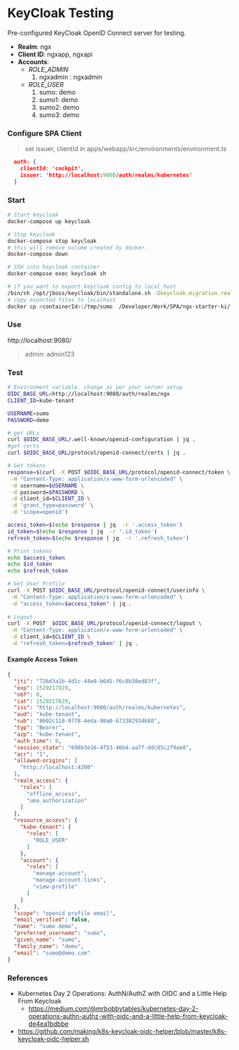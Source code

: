 KeyCloak Testing
================

Pre-configured KeyCloak OpenID Connect server for testing.

* **Realm**: ngx
* **Client ID**: ngxapp, ngxapi
* **Accounts**:
  * *ROLE_ADMIN*
    1. ngxadmin : ngxadmin
  * *ROLE_USER*
    1. sumo: demo
    2. sumo1: demo
    3. sumo2: demo
    4. sumo3: demo


### Configure SPA Client

> set issuer, clientId in apps/webapp/src/environments/environment.ts 

```json
  auth: {
    clientId: 'cockpit',
    issuer: 'http://localhost:9080/auth/realms/kubernetes'
  }
```

### Start

```bash
# Start keycloak
docker-compose up keycloak

# Stop keycloak
docker-compose stop keycloak
# this will remove volume created by docker.
docker-compose down

# SSH into keycloak container
docker-compose exec keycloak sh

# if you want to export keycloak config to local host
/bin/sh /opt/jboss/keycloak/bin/standalone.sh -Dkeycloak.migration.realmName=kubernetes -Dkeycloak.migration.action=export -Dkeycloak.migration.provider=dir  -Dkeycloak.migration.dir=/tmp/sumo
# copy exported files to localhost
docker cp <containerId>:/tmp/sumo  /Developer/Work/SPA/ngx-starter-ki/.deploy/keycloak
```


### Use

http://localhost:9080/
> admin: admin123

### Test

```bash
# Environment variable. change as per your server setup
OIDC_BASE_URL=http://localhost:9080/auth/realms/ngx
CLIENT_ID=kube-tenant

USERNAME=sumo
PASSWORD=demo

# get URLs
curl $OIDC_BASE_URL/.well-known/openid-configuration | jq .
#get certs
curl $OIDC_BASE_URL/protocol/openid-connect/certs | jq .

# Get tokens
response=$(curl -X POST $OIDC_BASE_URL/protocol/openid-connect/token \
 -H "Content-Type: application/x-www-form-urlencoded" \
 -d username=$USERNAME \
 -d password=$PASSWORD \
 -d client_id=$CLIENT_ID \
 -d 'grant_type=password' \
 -d 'scope=openid')

access_token=$(echo $response | jq  -r '.access_token')
id_token=$(echo $response | jq  -r '.id_token')
refresh_token=$(echo $response | jq  -r '.refresh_token')

# Print tokens
echo $access_token
echo $id_token
echo $refresh_token

# Get User Profile
curl -X POST $OIDC_BASE_URL/protocol/openid-connect/userinfo \
 -H "Content-Type: application/x-www-form-urlencoded" \
 -d "access_token=$access_token" | jq .
 
# Logout
curl -X POST  $OIDC_BASE_URL/protocol/openid-connect/logout \
 -H "Content-Type: application/x-www-form-urlencoded" \
 -d client_id=$CLIENT_ID \
 -d "refresh_token=$refresh_token" | jq .
 ```

#### Example Access Token
```json
{
  "jti": "726d3a1b-4d1c-44e0-b645-f6c8b38ed83f",
  "exp": 1529217929,
  "nbf": 0,
  "iat": 1529217629,
  "iss": "http://localhost:9080/auth/realms/kubernetes",
  "aud": "kube-tenant",
  "sub": "8602c118-9778-4eda-98a0-673382934688",
  "typ": "Bearer",
  "azp": "kube-tenant",
  "auth_time": 0,
  "session_state": "698b3e16-4f53-46b4-aa7f-ddc05c2f9ae8",
  "acr": "1",
  "allowed-origins": [
    "http://localhost:4200"
  ],
  "realm_access": {
    "roles": [
      "offline_access",
      "uma_authorization"
    ]
  },
  "resource_access": {
    "kube-tenant": {
      "roles": [
        "ROLE_USER"
      ]
    },
    "account": {
      "roles": [
        "manage-account",
        "manage-account-links",
        "view-profile"
      ]
    }
  },
  "scope": "openid profile email",
  "email_verified": false,
  "name": "sumo demo",
  "preferred_username": "sumo",
  "given_name": "sumo",
  "family_name": "demo",
  "email": "sumo@demo.com"
}
```


### References
* Kubernetes Day 2 Operations: AuthN/AuthZ with OIDC and a Little Help From Keycloak
  * https://medium.com/@mrbobbytables/kubernetes-day-2-operations-authn-authz-with-oidc-and-a-little-help-from-keycloak-de4ea1bdbbe
* https://github.com/making/k8s-keycloak-oidc-helper/blob/master/k8s-keycloak-oidc-helper.sh
